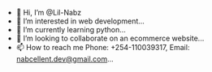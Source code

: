 - 👋 Hi, I’m @Lil-Nabz
- 👀 I’m interested in web development...
- 🌱 I’m currently learning python...
- 💞️ I’m looking to collaborate on an ecommerce website...
- 📫 How to reach me Phone: +254-110039317, Email: nabcellent.dev@gmail.com...

<!---
Nabcellent/Nabcellent is a ✨ special ✨ repository because its `README.md` (this file) appears on your GitHub profile.
You can click the Preview link to take a look at your changes.
--->
